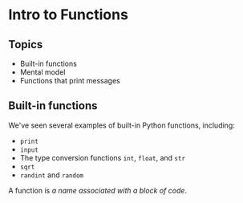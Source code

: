 # Intro to Functions

## Topics

- Built-in functions
- Mental model
- Functions that print messages

## Built-in functions

We've seen several examples of built-in Python functions, including:

- `print`
- `input`
- The type conversion functions `int`, `float`, and `str`
- `sqrt`
- `randint` and `random`

A function is *a name associated with a block of code*.
